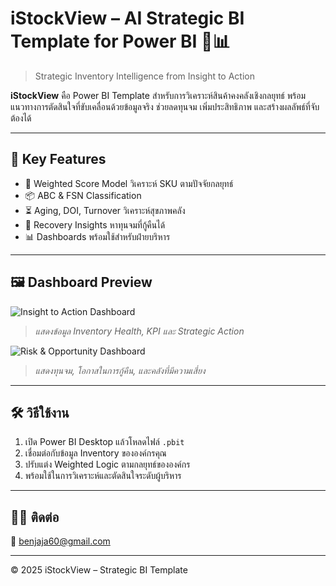# iStockView – AI Strategic BI Template for Power BI 🚀📊

> Strategic Inventory Intelligence from Insight to Action

**iStockView** คือ Power BI Template สำหรับการวิเคราะห์สินค้าคงคลังเชิงกลยุทธ์ พร้อมแนวทางการตัดสินใจที่ขับเคลื่อนด้วยข้อมูลจริง ช่วยลดทุนจม เพิ่มประสิทธิภาพ และสร้างผลลัพธ์ที่จับต้องได้

---

## 🌟 Key Features

- 🧠 Weighted Score Model วิเคราะห์ SKU ตามปัจจัยกลยุทธ์
- 📦 ABC & FSN Classification
- ⏳ Aging, DOI, Turnover วิเคราะห์สุขภาพคลัง
- 💸 Recovery Insights หาทุนจมที่กู้คืนได้
- 📊 Dashboards พร้อมใช้สำหรับฝ่ายบริหาร

---

## 🖼️ Dashboard Preview

![Insight to Action Dashboard](./1000049774.png)
> *แสดงข้อมูล Inventory Health, KPI และ Strategic Action*

![Risk & Opportunity Dashboard](./1000049775.png)
> *แสดงทุนจม, โอกาสในการกู้คืน, และคลังที่มีความเสี่ยง*

---

## 🛠️ วิธีใช้งาน

1. เปิด Power BI Desktop แล้วโหลดไฟล์ `.pbit`
2. เชื่อมต่อกับข้อมูล Inventory ขององค์กรคุณ
3. ปรับแต่ง Weighted Logic ตามกลยุทธ์ขององค์กร
4. พร้อมใช้ในการวิเคราะห์และตัดสินใจระดับผู้บริหาร

---

## 👨‍💼 ติดต่อ

📧 benjaja60@gmail.com

---

© 2025 iStockView – Strategic BI Template

